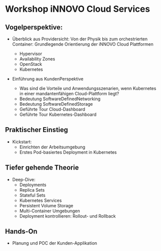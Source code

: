 

# Workshop iNNOVO Cloud Services

## Vogelperspektive: 

* Überblick aus Providersicht: Von der Physik bis zum orchestrierten Container: Grundlegende Orientierung der iNNOVO Cloud Plattformen
	* Hypervisor 
	* Availability Zones
	* OpenStack
	* Kubernetes

* Einführung aus KundenPerspektive
	* Was sind die Vorteile und Anwendungsszenarien, wenn Kubernetes in einer mandantenfähigen Cloud-Plattform liegt?
	* Bedeutung SoftwareDefinedNetworking
	* Bedeutung SoftwareDefinedStorage
	* Geführte Tour Cloud-Dashboard
	* Geführte Tour Kubernetes-Dashboard

## Praktischer Einstieg
* Kickstart: 
	* Einrichten der Arbeitsumgebung
	* Erstes Pod-basiertes Deployment in Kubernetes

## Tiefer gehende Theorie

* Deep-Dive:
	* Deployments
	* Replica Sets
	* Stateful Sets
	* Kubernetes Services
	* Persistent Volume Storage
	* Multi-Container Umgebungen
	* Deployment kontrollieren: Rollout- und Rollback

## Hands-On
* Planung und POC der Kunden-Applikation
	

